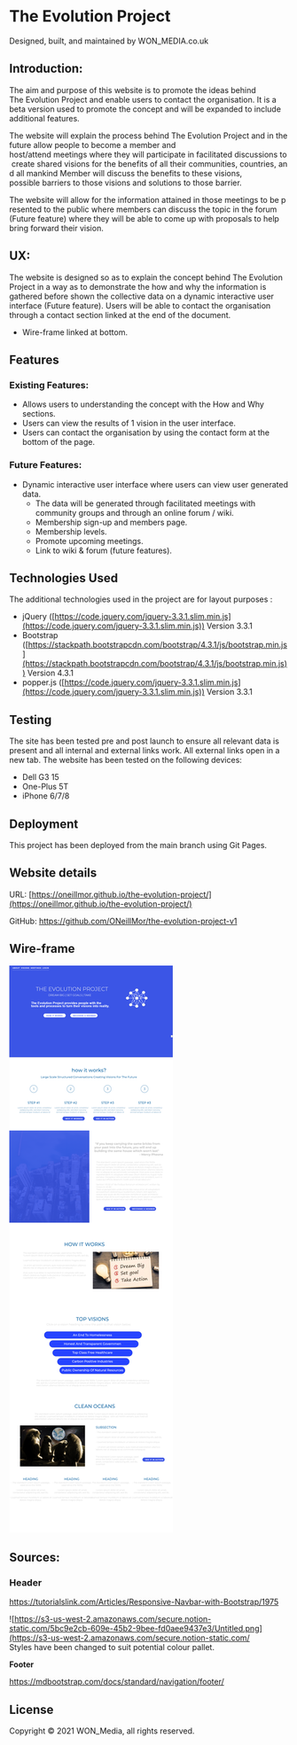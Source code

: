 # **The Evolution Project**

Designed, built, and maintained by WON_MEDIA.co.uk

## **Introduction:**

The aim and purpose of this website is to promote the ideas behind The Evolution Project and enable users to contact the organisation. 
It is a beta version used to promote the concept and will be expanded to include additional features.

The website will explain the process behind The Evolution Project and in the future allow people to become a member and host/attend meetings where they will participate in facilitated discussions to create shared visions for the benefits of all their communities, countries, and all mankind Member will discuss the benefits to these visions, possible barriers to those visions and solutions to those barrier.

The website will allow for the information attained in those meetings to be presented to the public where members can discuss the topic in the forum (Future feature) where they will be able to come up with proposals to help bring forward their vision.

## **UX:**

The website is designed so as to explain the concept behind The Evolution Project in a way as to demonstrate the how and why the information is gathered before shown the collective data on a dynamic interactive user interface (Future feature). 
Users will be able to contact the organisation through a contact section linked at the end of the document. 

- Wire-frame linked at bottom. 

## **Features**

### **Existing Features:**
- Allows users to understanding the concept with the How and Why sections.
- Users can view the results of 1 vision in the user interface.
- Users can contact the organisation by using the contact form at the bottom of the page.

### **Future Features:**
- Dynamic interactive user interface where users can view user generated data.
    - The data will be generated through facilitated meetings with community groups and through an online forum / wiki.
    - Membership sign-up and members page.
    - Membership levels.
    - Promote upcoming meetings.
    - Link to wiki & forum (future features).

## **Technologies Used**

The additional technologies used in the project are for layout purposes :

- jQuery ([https://code.jquery.com/jquery-3.3.1.slim.min.js](https://code.jquery.com/jquery-3.3.1.slim.min.js)) Version 3.3.1
- Bootstrap ([https://stackpath.bootstrapcdn.com/bootstrap/4.3.1/js/bootstrap.min.js](https://stackpath.bootstrapcdn.com/bootstrap/4.3.1/js/bootstrap.min.js)) Version 4.3.1
- popper.js ([https://code.jquery.com/jquery-3.3.1.slim.min.js](https://code.jquery.com/jquery-3.3.1.slim.min.js)) Version 3.3.1

## **Testing**

The site has been tested pre and post launch to ensure all relevant data is present and all internal and external links work. All external links open in a new tab. The website has been tested on the following devices:

- Dell G3 15
- One-Plus 5T
- iPhone 6/7/8

## **Deployment**

This project has been deployed from the main branch using Git Pages. 

## **Website details**

URL: [https://oneillmor.github.io/the-evolution-project/](https://oneillmor.github.io/the-evolution-project/)

GitHub: https://github.com/ONeillMor/the-evolution-project-v1

## **Wire-frame**

![Wireframe](/assets/images/The_Evolution_Project.png)

## **Sources:**

### **Header**

https://tutorialslink.com/Articles/Responsive-Navbar-with-Bootstrap/1975

![https://s3-us-west-2.amazonaws.com/secure.notion-static.com/5bc9e2cb-609e-45b2-9bee-fd0aee9437e3/Untitled.png](https://s3-us-west-2.amazonaws.com/secure.notion-static.com/
Styles have been changed to suit potential colour pallet.

**Footer**

https://mdbootstrap.com/docs/standard/navigation/footer/

## **License**

Copyright © 2021 WON_Media, all rights reserved.